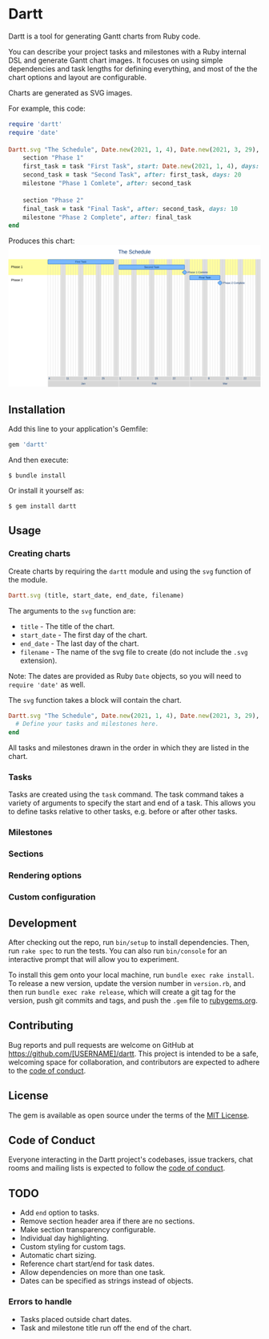 # Dartt

Dartt is a tool for generating Gantt charts from Ruby code.

You can describe your project tasks and milestones with a Ruby internal DSL and generate Gantt chart images.
It focuses on using simple dependencies and task lengths for defining everything, and most of the the chart options and layout are configurable.

Charts are generated as SVG images.

For example, this code:

```ruby
require 'dartt'
require 'date'

Dartt.svg "The Schedule", Date.new(2021, 1, 4), Date.new(2021, 3, 29), "svg-chart" do
    section "Phase 1"
    first_task = task "First Task", start: Date.new(2021, 1, 4), days: 20
    second_task = task "Second Task", after: first_task, days: 20
    milestone "Phase 1 Comlete", after: second_task

    section "Phase 2"
    final_task = task "Final Task", after: second_task, days: 10
    milestone "Phase 2 Complete", after: final_task
end
```

Produces this chart:
![Example chart](examples/simple-example.svg "An example chart")

## Installation

Add this line to your application's Gemfile:

```ruby
gem 'dartt'
```

And then execute:

    $ bundle install

Or install it yourself as:

    $ gem install dartt

## Usage

### Creating charts

Create charts by requiring the `dartt` module and using the `svg` function of the module.

```ruby
Dartt.svg (title, start_date, end_date, filename) 
```

The arguments to the `svg` function are:

- `title` - The title of the chart.
- `start_date` - The first day of the chart.
- `end_date` - The last day of the chart.
- `filename` - The name of the svg file to create (do not include the `.svg` extension).

Note: The dates are provided as Ruby `Date` objects, so you will need to `require 'date'` as well.

The `svg` function takes a block will contain the chart.

```ruby
Dartt.svg "The Schedule", Date.new(2021, 1, 4), Date.new(2021, 3, 29), "svg-chart" do 
  # Define your tasks and milestones here.
end
```

All tasks and milestones drawn in the order in which they are listed in the chart.

### Tasks

Tasks are created using the `task` command.
The task command takes a variety of arguments to specify the start and end of a task.
This allows you to define tasks relative to other tasks, e.g. before or after other tasks. 

### Milestones

### Sections


### Rendering options

### Custom configuration

## Development

After checking out the repo, run `bin/setup` to install dependencies. Then, run `rake spec` to run the tests. You can also run `bin/console` for an interactive prompt that will allow you to experiment.

To install this gem onto your local machine, run `bundle exec rake install`. To release a new version, update the version number in `version.rb`, and then run `bundle exec rake release`, which will create a git tag for the version, push git commits and tags, and push the `.gem` file to [rubygems.org](https://rubygems.org).

## Contributing

Bug reports and pull requests are welcome on GitHub at https://github.com/[USERNAME]/dartt. This project is intended to be a safe, welcoming space for collaboration, and contributors are expected to adhere to the [code of conduct](https://github.com/[USERNAME]/dartt/blob/master/CODE_OF_CONDUCT.md).


## License

The gem is available as open source under the terms of the [MIT License](https://opensource.org/licenses/MIT).

## Code of Conduct

Everyone interacting in the Dartt project's codebases, issue trackers, chat rooms and mailing lists is expected to follow the [code of conduct](https://github.com/[USERNAME]/dartt/blob/master/CODE_OF_CONDUCT.md).

## TODO

- Add `end` option to tasks.
- Remove section header area if there are no sections.
- Make section transparency configurable.
- Individual day highlighting.
- Custom styling for custom tags.
- Automatic chart sizing.
- Reference chart start/end for task dates.
- Allow dependencies on more than one task.
- Dates can be specified as strings instead of objects.

### Errors to handle

- Tasks placed outside chart dates.
- Task and milestone title run off the end of the chart.